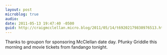 ```yaml
---
layout: post
microblog: true
audio: 
date: 2011-05-13 19:47:40 -0500
guid: http://craigmcclellan.micro.blog/2011/05/14/t69202179830976513.html
---
```

Thanks to groupon for sponsoring McClellan date day. Pfunky Griddle this morning and movie tickets from fandango tonight.
